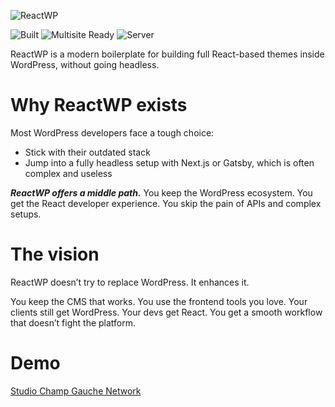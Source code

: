 ![ReactWP](https://reactwp.com/github-image/banner-black.jpg)

![Built](https://img.shields.io/badge/Built-Webpack-blue)
![Multisite Ready](https://img.shields.io/badge/Work%20With%20Multisite-Yes-brightgreen)
![Server](https://img.shields.io/badge/Server-PHP-orange)


ReactWP is a modern boilerplate for building full React-based themes inside WordPress, without going headless.


# Why ReactWP exists

Most WordPress developers face a tough choice:

- Stick with their outdated stack
- Jump into a fully headless setup with Next.js or Gatsby, which is often complex and useless

***ReactWP offers a middle path.*** You keep the WordPress ecosystem. You get the React developer experience. You skip the pain of APIs and complex setups.



# The vision

ReactWP doesn’t try to replace WordPress. It enhances it.

You keep the CMS that works. You use the frontend tools you love. Your clients still get WordPress. Your devs get React. You get a smooth workflow that doesn’t fight the platform.


# Demo

[Studio Champ Gauche Network](https://github.com/studiochampgauche/studiochampgauche-network)